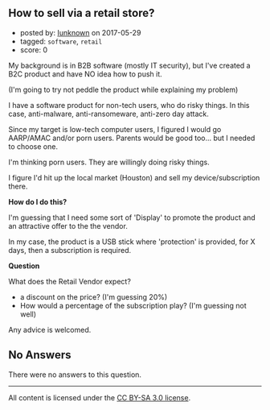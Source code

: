 ## How to sell via a retail store?

- posted by: [Iunknown](https://stackexchange.com/users/217932/iunknown) on 2017-05-29
- tagged: `software`, `retail`
- score: 0

My background is in B2B software (mostly IT security), but I've created a B2C product and have NO idea how to push it.

(I'm going to try not peddle the product while explaining my problem)

I have a software product for non-tech users, who do risky things.  In this case, anti-malware, anti-ransomeware, anti-zero day attack.

Since my target is low-tech computer users, I figured I would go AARP/AMAC and/or porn users.  Parents would be good too... but I needed to choose one.

I'm thinking porn users.  They are willingly doing risky things.

I figure I'd hit up the local market (Houston) and sell my device/subscription there.

 **How do I do this?**

I'm guessing that I need some sort of 'Display' to promote the product and an attractive offer to the the vendor.

In my case, the product is a USB stick where 'protection' is provided, for X days, then a subscription is required.

**Question**

What does the Retail Vendor expect?

 - a discount on the price?  (I'm guessing 20%) 
 - How would a percentage of the subscription play? (I'm guessing not well)

Any advice is welcomed. 




## No Answers

There were no answers to this question.


---

All content is licensed under the [CC BY-SA 3.0 license](https://creativecommons.org/licenses/by-sa/3.0/).
